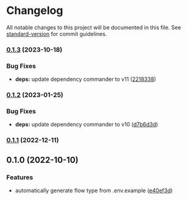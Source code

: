 # Changelog

All notable changes to this project will be documented in this file. See [standard-version](https://github.com/conventional-changelog/standard-version) for commit guidelines.

### [0.1.3](https://github.com/iendeavor/import-meta-env/compare/flow0.1.2...flow0.1.3) (2023-10-18)


### Bug Fixes

* **deps:** update dependency commander to v11 ([2218338](https://github.com/iendeavor/import-meta-env/commit/2218338974827fa45fcf7f16ac03d312227a398a))

### [0.1.2](https://github.com/iendeavor/import-meta-env/compare/flow0.1.1...flow0.1.2) (2023-01-25)


### Bug Fixes

* **deps:** update dependency commander to v10 ([d7b6d3d](https://github.com/iendeavor/import-meta-env/commit/d7b6d3da733db25acfab1b00fa0cd7b226f141a8))

### [0.1.1](https://github.com/iendeavor/import-meta-env/compare/flow0.1.0...flow0.1.1) (2022-12-11)

## 0.1.0 (2022-10-10)


### Features

* automatically generate flow type from .env.example ([e40ef3d](https://github.com/iendeavor/import-meta-env/commit/e40ef3dc7d8ccd1fbfaf3413c7af88867921057f))
